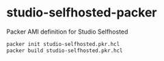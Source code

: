 # studio-selfhosted-packer
Packer AMI definition for Studio Selfhosted

```bash
packer init studio-selfhosted.pkr.hcl
packer build studio-selfhosted.pkr.hcl
```
